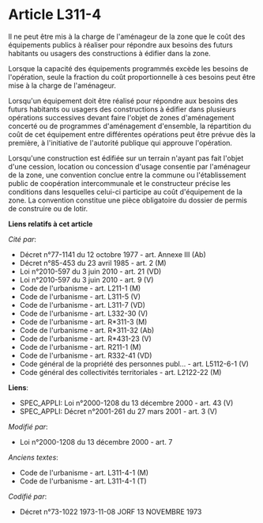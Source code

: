 # Article L311-4

Il ne peut être mis à la charge de l'aménageur de la zone que le coût des équipements publics à réaliser pour répondre aux
besoins des futurs habitants ou usagers des constructions à édifier dans la zone.

Lorsque la capacité des équipements programmés excède les besoins de l'opération, seule la fraction du coût proportionnelle à
ces besoins peut être mise à la charge de l'aménageur.

Lorsqu'un équipement doit être réalisé pour répondre aux besoins des futurs habitants ou usagers des constructions à édifier
dans plusieurs opérations successives devant faire l'objet de zones d'aménagement concerté ou de programmes d'aménagement
d'ensemble, la répartition du coût de cet équipement entre différentes opérations peut être prévue dès la première, à
l'initiative de l'autorité publique qui approuve l'opération.

Lorsqu'une construction est édifiée sur un terrain n'ayant pas fait l'objet d'une cession, location ou concession d'usage
consentie par l'aménageur de la zone, une convention conclue entre la commune ou l'établissement public de coopération
intercommunale et le constructeur précise les conditions dans lesquelles celui-ci participe au coût d'équipement de la zone.
La convention constitue une pièce obligatoire du dossier de permis de construire ou de lotir.

**Liens relatifs à cet article**

_Cité par_:

  - Décret n°77-1141 du 12 octobre 1977 - art. Annexe III (Ab)
  - Décret n°85-453 du 23 avril 1985 - art. 2 (M)
  - Loi n°2010-597 du 3 juin 2010 - art. 21 (VD)
  - Loi n°2010-597 du 3 juin 2010 - art. 9 (V)
  - Code de l'urbanisme - art. L211-1 (M)
  - Code de l'urbanisme - art. L311-5 (V)
  - Code de l'urbanisme - art. L311-7 (VD)
  - Code de l'urbanisme - art. L332-30 (V)
  - Code de l'urbanisme - art. R*311-3 (M)
  - Code de l'urbanisme - art. R*311-32 (Ab)
  - Code de l'urbanisme - art. R*431-23 (V)
  - Code de l'urbanisme - art. R211-1 (M)
  - Code de l'urbanisme - art. R332-41 (VD)
  - Code général de la propriété des personnes publ... - art. L5112-6-1 (V)
  - Code général des collectivités territoriales - art. L2122-22 (M)

**Liens**:

  - SPEC_APPLI: Loi n°2000-1208 du 13 décembre 2000 - art. 43 (V)
  - SPEC_APPLI: Décret n°2001-261 du 27 mars 2001 - art. 3 (V)

_Modifié par_:

  - Loi n°2000-1208 du 13 décembre 2000 - art. 7

_Anciens textes_:

  - Code de l'urbanisme - art. L311-4-1 (M)
  - Code de l'urbanisme - art. L311-4-1 (T)

_Codifié par_:

  - Décret n°73-1022 1973-11-08 JORF 13 NOVEMBRE 1973
